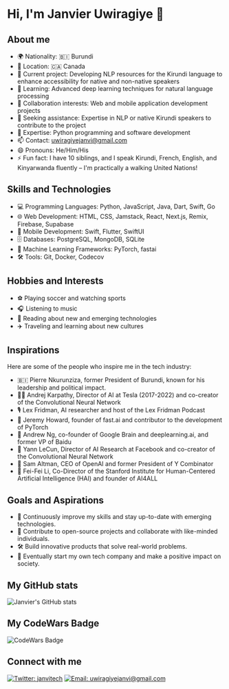 # Hi, I'm Janvier Uwiragiye 👋

## About me
- 🌍 Nationality: 🇧🇮 Burundi
- 📍 Location: 🇨🇦 Canada
- 🔭 Current project: Developing NLP resources for the Kirundi language to enhance accessibility for native and non-native speakers
- 🌱 Learning: Advanced deep learning techniques for natural language processing
- 👯 Collaboration interests: Web and mobile application development projects
- 🤔 Seeking assistance: Expertise in NLP or native Kirundi speakers to contribute to the project
- 💬 Expertise: Python programming and software development
- 📫 Contact: uwiragiyejanvi@gmail.com
- 😄 Pronouns: He/Him/His
- ⚡ Fun fact: I have 10 siblings, and I speak Kirundi, French, English, and Kinyarwanda fluently – I'm practically a walking United Nations!

## Skills and Technologies
- 💻 Programming Languages: Python, JavaScript, Java, Dart, Swift, Go
- 🌐 Web Development: HTML, CSS, Jamstack, React, Next.js, Remix, Firebase, Supabase
- 📱 Mobile Development: Swift, Flutter, SwiftUI
- 🗄️ Databases: PostgreSQL, MongoDB, SQLite
- 🤖 Machine Learning Frameworks: PyTorch, fastai
- 🛠️ Tools: Git, Docker, Codecov

## Hobbies and Interests
- ⚽ Playing soccer and watching sports
- 🎧 Listening to music
- 📖 Reading about new and emerging technologies
- ✈️ Traveling and learning about new cultures

## Inspirations
Here are some of the people who inspire me in the tech industry:
- 🇧🇮 Pierre Nkurunziza, former President of Burundi, known for his leadership and political impact.
- 👨‍💻 Andrej Karpathy, Director of AI at Tesla (2017-2022) and co-creator of the Convolutional Neural Network
- 🎙️ Lex Fridman, AI researcher and host of the Lex Fridman Podcast
- 🚀 Jeremy Howard, founder of fast.ai and contributor to the development of PyTorch
- 🧠 Andrew Ng, co-founder of Google Brain and deeplearning.ai, and former VP of Baidu
- 🤖 Yann LeCun, Director of AI Research at Facebook and co-creator of the Convolutional Neural Network
- 💼 Sam Altman, CEO of OpenAI and former President of Y Combinator
- 🌟 Fei-Fei Li, Co-Director of the Stanford Institute for Human-Centered Artificial Intelligence (HAI) and founder of AI4ALL


## Goals and Aspirations
- 🚀 Continuously improve my skills and stay up-to-date with emerging technologies.
- 👥 Contribute to open-source projects and collaborate with like-minded individuals.
- 🛠️ Build innovative products that solve real-world problems.
- 🌟 Eventually start my own tech company and make a positive impact on society.


## My GitHub stats
![Janvier's GitHub stats](https://github-readme-stats.vercel.app/api?username=juwiragiye&show_icons=true&theme=default)

## My CodeWars Badge
![CodeWars Badge](https://www.codewars.com/users/juwiragiye/badges/large)

## Connect with me
[![Twitter: janvitech](https://img.shields.io/twitter/follow/janvitech?style=social)](https://twitter.com/janvitech)
[![Email: uwiragiyejanvi@gmail.com](https://img.shields.io/badge/Email-uwiragiyejanvi%40gmail.com-blue)](mailto:uwiragiyejanvi@gmail.com)

